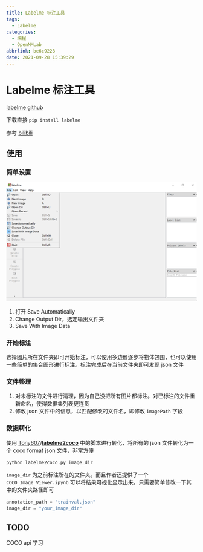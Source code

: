 ```yaml
---
title: Labelme 标注工具
tags:
  - Labelme
categories:
  - 编程
  - OpenMMLab
abbrlink: be6c9228
date: 2021-09-28 15:39:29
---
```


# Labelme 标注工具

[labelme github](https://github.com/wkentaro/labelme)

下载直接 `pip install labelme`

参考 [bilibili](https://www.bilibili.com/video/BV1jV411U7zb)

## 使用

### 简单设置

<img src="Labelme 标注工具/屏幕截图 2021-09-17 115035.png" style="zoom: 50%;" />

1. 打开 Save Automatically
2. Change Output Dir，选定输出文件夹
3. Save With Image Data

### 开始标注

选择图片所在文件夹即可开始标注，可以使用多边形逐步将物体包围，也可以使用一些简单的集合图形进行标注。标注完成后在当前文件夹即可发现 json 文件

### 文件整理

1. 对未标注的文件进行清理，因为自己没把所有图片都标注。对已标注的文件重新命名，使得数据集列表更连贯
2. 修改 json 文件中的信息，以匹配修改的文件名，即修改 `imagePath` 字段

### 数据转化

使用 [Tony607](https://github.com/Tony607)/**[labelme2coco](https://github.com/Tony607/labelme2coco)** 中的脚本进行转化，将所有的 json 文件转化为一个 coco format json 文件，非常方便

```cmd
python labelme2coco.py image_dir
```

`image_dir` 为之前标注所在的文件夹。而且作者还提供了一个 `COCO_Image_Viewer.ipynb` 可以将结果可视化显示出来，只需要简单修改一下其中的文件夹路径即可

```python
annotation_path = "trainval.json"
image_dir = "your_image_dir"
```

## TODO

COCO api 学习

